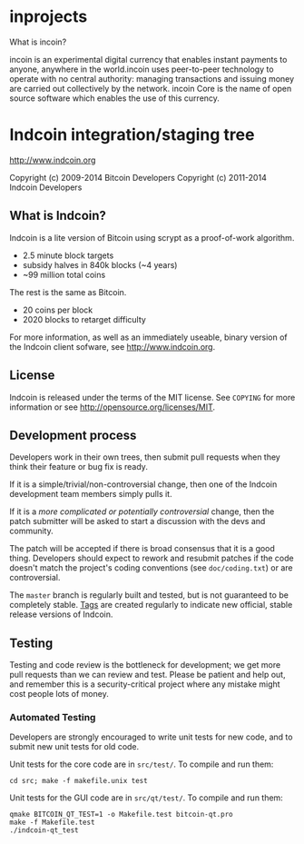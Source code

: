 # inprojects




What is incoin?

incoin is an experimental digital currency that enables instant payments to anyone, anywhere in the world.incoin uses peer-to-peer technology to operate with no central authority: managing transactions and issuing money are carried out collectively by the network. incoin Core is the name of open source software which enables the use of this currency.



Indcoin integration/staging tree
================================

http://www.indcoin.org

Copyright (c) 2009-2014 Bitcoin Developers
Copyright (c) 2011-2014 Indcoin Developers

What is Indcoin?
----------------

Indcoin is a lite version of Bitcoin using scrypt as a proof-of-work algorithm.
 - 2.5 minute block targets
 - subsidy halves in 840k blocks (~4 years)
 - ~99 million total coins

The rest is the same as Bitcoin.
 - 20 coins per block
 - 2020 blocks to retarget difficulty

For more information, as well as an immediately useable, binary version of
the Indcoin client sofware, see http://www.indcoin.org.

License
-------

Indcoin is released under the terms of the MIT license. See `COPYING` for more
information or see http://opensource.org/licenses/MIT.

Development process
-------------------

Developers work in their own trees, then submit pull requests when they think
their feature or bug fix is ready.

If it is a simple/trivial/non-controversial change, then one of the Indcoin
development team members simply pulls it.

If it is a *more complicated or potentially controversial* change, then the patch
submitter will be asked to start a discussion with the devs and community.

The patch will be accepted if there is broad consensus that it is a good thing.
Developers should expect to rework and resubmit patches if the code doesn't
match the project's coding conventions (see `doc/coding.txt`) or are
controversial.

The `master` branch is regularly built and tested, but is not guaranteed to be
completely stable. [Tags](https://github.com/indcoin-project/indcoin/tags) are created
regularly to indicate new official, stable release versions of Indcoin.

Testing
-------

Testing and code review is the bottleneck for development; we get more pull
requests than we can review and test. Please be patient and help out, and
remember this is a security-critical project where any mistake might cost people
lots of money.

### Automated Testing

Developers are strongly encouraged to write unit tests for new code, and to
submit new unit tests for old code.

Unit tests for the core code are in `src/test/`. To compile and run them:

    cd src; make -f makefile.unix test

Unit tests for the GUI code are in `src/qt/test/`. To compile and run them:

    qmake BITCOIN_QT_TEST=1 -o Makefile.test bitcoin-qt.pro
    make -f Makefile.test
    ./indcoin-qt_test
